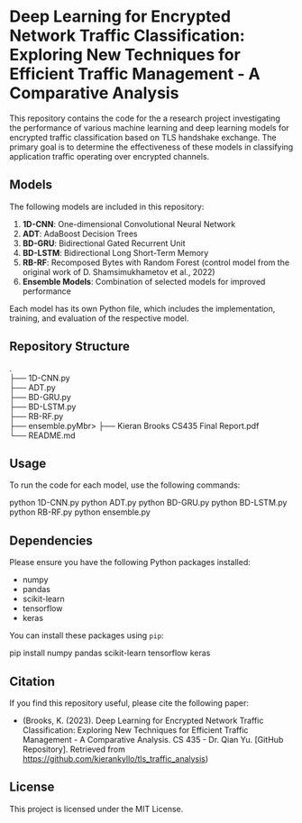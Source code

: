 # Deep Learning for Encrypted Network Traffic Classification: Exploring New Techniques for Efficient Traffic Management - A Comparative Analysis

This repository contains the code for the a research project investigating the performance of various machine learning and deep learning models for encrypted traffic classification based on TLS handshake exchange. The primary goal is to determine the effectiveness of these models in classifying application traffic operating over encrypted channels.

## Models

The following models are included in this repository:

1. **1D-CNN**: One-dimensional Convolutional Neural Network
2. **ADT**: AdaBoost Decision Trees
3. **BD-GRU**: Bidirectional Gated Recurrent Unit
4. **BD-LSTM**: Bidirectional Long Short-Term Memory
5. **RB-RF**: Recomposed Bytes with Random Forest (control model from the original work of D. Shamsimukhametov et al., 2022)
6. **Ensemble Models**: Combination of selected models for improved performance

Each model has its own Python file, which includes the implementation, training, and evaluation of the respective model.

## Repository Structure

.<br>
├── 1D-CNN.py<br>
├── ADT.py<br>
├── BD-GRU.py<br>
├── BD-LSTM.py<br>
├── RB-RF.py<br>
├── ensemble.pyMbr>
├── Kieran Brooks CS435 Final Report.pdf<br>
└── README.md<br>

## Usage

To run the code for each model, use the following commands:

python 1D-CNN.py
python ADT.py
python BD-GRU.py
python BD-LSTM.py
python RB-RF.py
python ensemble.py

## Dependencies

Please ensure you have the following Python packages installed:

- numpy
- pandas
- scikit-learn
- tensorflow
- keras

You can install these packages using `pip`: 

pip install numpy pandas scikit-learn tensorflow keras

## Citation

If you find this repository useful, please cite the following paper:

- (Brooks, K. (2023). Deep Learning for Encrypted Network Traffic Classification: Exploring New Techniques for Efficient Traffic Management - A Comparative Analysis. CS 435 - Dr. Qian Yu. [GitHub Repository]. Retrieved from https://github.com/kierankyllo/tls_traffic_analysis)

## License

This project is licensed under the MIT License.
